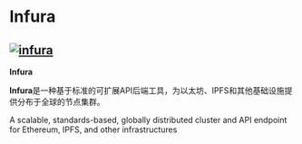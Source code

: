 # Infura

## [![infura](https://ethereum.consensys.net/hs-fs/hubfs/infura.png?width=500&name=infura.png)](http://bit.ly/infura-devportal)

**Infura**

**Infura**是一种基于标准的可扩展API后端工具，为以太坊、IPFS和其他基础设施提供分布于全球的节点集群。

A scalable, standards-based, globally distributed cluster and API endpoint for Ethereum, IPFS, and other infrastructures



